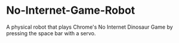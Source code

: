 # No-Internet-Game-Robot
A physical robot that plays Chrome's No Internet Dinosaur Game by pressing the space bar with a servo.
